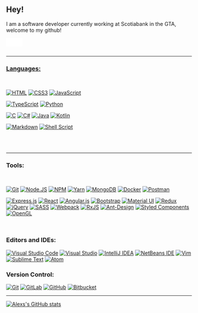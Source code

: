 
## Hey!

I am a software developer currently working at Scotiabank in the GTA, welcome to my github!

<a href="https://alai02.github.io/website/" target="_blank"><img align="left" alt="alex lai portfolio website" width="22px" src="https://github.com/Aakarsh-B/trying-repos/blob/master/www.svg" /></a>
<a href="https://www.linkedin.com/in/alexlai02/" target="_blank"><img align="left" alt="Alex Lai | LinkedIn" width="22px" src="https://github.com/Aakarsh-B/trying-repos/blob/master/linkedin.svg" />
<!-- <a href="https://medium.com/@username" target="_blank">
    <img align="left" alt="username | Medium" width="22px" src="SOMEPATH/medium.svg" />
<a href="https://dev.to/username" target="_blank">
    <img align="left" alt="dev.to username" width="22px" src="SOMEPATH//dev-badge.svg" /></a> -->

<br />
<br />

---

### Languages:

<br />

<!-- Assembly, Ada, COBOL, Fortran -->
[![HTML](https://img.shields.io/badge/html5-%23E34F26.svg?style=for-the-badge&logo=html5&logoColor=white)]()
[![CSS3](https://img.shields.io/badge/css3-%231572B6.svg?style=for-the-badge&logo=css3&logoColor=white)]()
[![JavaScript](https://img.shields.io/badge/JavaScript-F7DF1E?style=for-the-badge&logo=javascript&logoColor=black)]()

[![TypeScript](https://img.shields.io/badge/TypeScript-007ACC?style=for-the-badge&logo=typescript&logoColor=white)]()
[![Python](https://img.shields.io/badge/python-%2314354C.svg?style=for-the-badge&logo=python&logoColor=white)]()

[![C](https://img.shields.io/badge/c-%2300599C.svg?style=for-the-badge&logo=c&logoColor=white)]()
[![C#](https://img.shields.io/badge/c%23-%23239120.svg?style=for-the-badge&logo=c-sharp&logoColor=white)]()
[![Java](https://img.shields.io/badge/java-%23ED8B00.svg?style=for-the-badge&logo=java&logoColor=white)]()
[![Kotlin](https://img.shields.io/badge/kotlin-%230095D5.svg?style=for-the-badge&logo=kotlin&logoColor=white)]()

[![Markdown](https://img.shields.io/badge/markdown-%23000000.svg?style=for-the-badge&logo=markdown&logoColor=white)]()
[![Shell Script](https://img.shields.io/badge/shell_script-%23121011.svg?style=for-the-badge&logo=gnu-bash&logoColor=white)]()

<br />
<br />

---

### Tools:

<br />

<!-- ANT, Make
Elastic Search
JIRA
SQL, NoSQL
AWS, Azure
 -->

[![Git](https://img.shields.io/badge/Git-F05032?style=for-the-badge&logo=git&logoColor=white)]()
[![Node.JS](https://img.shields.io/badge/Node.JS-43853D?style=for-the-badge&logo=node-dot-js&logoColor=white)]()
[![NPM](https://img.shields.io/badge/NPM-CB3837?style=for-the-badge&logo=npm&logoColor=white)]()
[![Yarn](https://img.shields.io/badge/Yarn-2C8EBB?style=for-the-badge&logo=yarn&logoColor=white)]()
[![MongoDB](https://img.shields.io/badge/MongoDB-4EA94B?style=for-the-badge&logo=mongodb&logoColor=white)]()
[![Docker](https://img.shields.io/badge/Docker-2CA5E0?style=for-the-badge&logo=docker&logoColor=white)]()
[![Postman](https://img.shields.io/badge/Postman-FF6C37?style=for-the-badge&logo=Postman&logoColor=white)]()

[![Express.js](https://img.shields.io/badge/express.js-%23404d59.svg?style=for-the-badge&logo=express&logoColor=%2361DAFB)]()
[![React](https://img.shields.io/badge/react-%2320232a.svg?style=for-the-badge&logo=react&logoColor=%2361DAFB)]()
[![Angular.js](https://img.shields.io/badge/angular.js-%23E23237.svg?style=for-the-badge&logo=angularjs&logoColor=white)]()
[![Bootstrap](https://img.shields.io/badge/bootstrap-%23563D7C.svg?style=for-the-badge&logo=bootstrap&logoColor=white)]()
[![Material UI](https://img.shields.io/badge/materialui-%230081CB.svg?style=for-the-badge&logo=material-ui&logoColor=white)]()
[![Redux](https://img.shields.io/badge/redux-%23593d88.svg?style=for-the-badge&logo=redux&logoColor=white)]()
[![jQuery](https://img.shields.io/badge/jquery-%230769AD.svg?style=for-the-badge&logo=jquery&logoColor=white)]()
[![SASS](https://img.shields.io/badge/SASS-hotpink.svg?style=for-the-badge&logo=SASS&logoColor=white)]()
[![Webpack](https://img.shields.io/badge/webpack-%238DD6F9.svg?style=for-the-badge&logo=webpack&logoColor=black)]()
[![RxJS](https://img.shields.io/badge/rxjs-%23B7178C.svg?style=for-the-badge&logo=reactivex&logoColor=white)]()
[![Ant-Design](https://img.shields.io/badge/-AntDesign-%230170FE?style=for-the-badge&logo=ant-design&logoColor=white)]()
[![Styled Components](https://img.shields.io/badge/styled--components-DB7093?style=for-the-badge&logo=styled-components&logoColor=white)]()
[![OpenGL](https://img.shields.io/badge/OpenGL-%23FFFFFF.svg?style=for-the-badge&logo=opengl)]()

<br />

### Editors and IDEs:

[![Visual Studio Code](https://img.shields.io/badge/VisualStudioCode-0078d7.svg?style=for-the-badge&logo=visual-studio-code&logoColor=white)]()
[![Visual Studio](https://img.shields.io/badge/VisualStudio-5C2D91.svg?style=for-the-badge&logo=visual-studio&logoColor=white)]()
[![IntelliJ IDEA](https://img.shields.io/badge/IntelliJIDEA-000000.svg?style=for-the-badge&logo=intellij-idea&logoColor=white)]()
[![NetBeans IDE](https://img.shields.io/badge/NetBeansIDE-1B6AC6.svg?style=for-the-badge&logo=apache-netbeans-ide&logoColor=white)]()
[![Vim](https://img.shields.io/badge/VIM-%2311AB00.svg?style=for-the-badge&logo=vim&logoColor=white)]()
[![Sublime Text](https://img.shields.io/badge/sublime_text-%23575757.svg?style=for-the-badge&logo=sublime-text&logoColor=important)]()
[![Atom](https://img.shields.io/badge/Atom-%2366595C.svg?style=for-the-badge&logo=atom&logoColor=white)]()

### Version Control:

[![Git](https://img.shields.io/badge/git-%23F05033.svg?style=for-the-badge&logo=git&logoColor=white)]()
[![GitLab](https://img.shields.io/badge/gitlab-%23181717.svg?style=for-the-badge&logo=gitlab&logoColor=white)]()
[![GitHub](https://img.shields.io/badge/github-%23121011.svg?style=for-the-badge&logo=github&logoColor=white)]()
[![Bitbucket](https://img.shields.io/badge/bitbucket-%230047B3.svg?style=for-the-badge&logo=bitbucket&logoColor=white)]()


<!-- Advanced Data Structures
Agile, Scrum
Algorithm analysis
OOP
SOAP, RESTful APIs
UX/UI desig -->


---
  
 [![Alexs's GitHub stats](https://github-readme-stats.vercel.app/api?username=alai02&theme=cobalt&show_icons=true)](https://github.com/anuraghazra/github-readme-stats)

